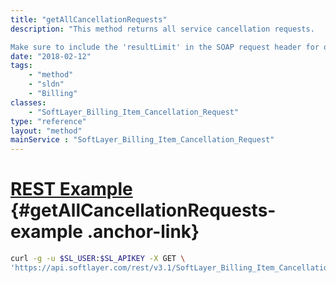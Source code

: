 ```yaml
---
title: "getAllCancellationRequests"
description: "This method returns all service cancellation requests. 

Make sure to include the 'resultLimit' in the SOAP request header for quicker response. If there is no result limit header is passed, it will return the latest 25 results by default. "
date: "2018-02-12"
tags:
    - "method"
    - "sldn"
    - "Billing"
classes:
    - "SoftLayer_Billing_Item_Cancellation_Request"
type: "reference"
layout: "method"
mainService : "SoftLayer_Billing_Item_Cancellation_Request"
---
```


# [REST Example](#getAllCancellationRequests-example) <a href="/article/rest/"><i class="fas fa-question"></i></a> {#getAllCancellationRequests-example .anchor-link} 
```bash
curl -g -u $SL_USER:$SL_APIKEY -X GET \
'https://api.softlayer.com/rest/v3.1/SoftLayer_Billing_Item_Cancellation_Request/getAllCancellationRequests'
```
